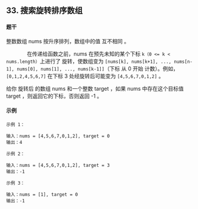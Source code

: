 

## 33. 搜索旋转排序数组

#### 题干

整数数组 nums 按升序排列，数组中的值 互不相同 。

&emsp;&emsp;&emsp;&emsp;在传递给函数之前，nums 在预先未知的某个下标 `k（0 <= k < nums.length）`上进行了 旋转，使数组变为 `[nums[k], nums[k+1], ..., nums[n-1], nums[0], nums[1], ..., nums[k-1]]`（下标 从 0 开始 计数）。例如， `[0,1,2,4,5,6,7]` 在下标 3 处经旋转后可能变为 `[4,5,6,7,0,1,2]` 。

给你 旋转后 的数组 nums 和一个整数 target ，如果 nums 中存在这个目标值 target ，则返回它的下标，否则返回 -1 。

#### 示例

`示例 1：`

```text
输入：nums = [4,5,6,7,0,1,2], target = 0
输出：4
```

`示例 2：`

```text
输入：nums = [4,5,6,7,0,1,2], target = 3
输出：-1
```

`示例 3：`

```text
输入：nums = [1], target = 0
输出：-1
```

